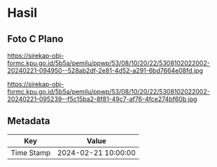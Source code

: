 # Hasil

## Foto C Plano

https://sirekap-obj-formc.kpu.go.id/5b5a/pemilu/ppwp/53/08/10/20/22/5308102022002-20240221-094950--528ab2df-2e81-4d52-a291-6bd7664e08fd.jpg

https://sirekap-obj-formc.kpu.go.id/5b5a/pemilu/ppwp/53/08/10/20/22/5308102022002-20240221-095239--f5c15ba2-8f81-49c7-af76-4fce274bf60b.jpg


## Metadata

| Key        | Value               |
| ---------- | ------------------- |
| Time Stamp | 2024-02-21 10:00:00 |



